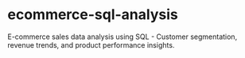 # ecommerce-sql-analysis
E-commerce sales data analysis using SQL - Customer segmentation, revenue trends, and product performance insights.
